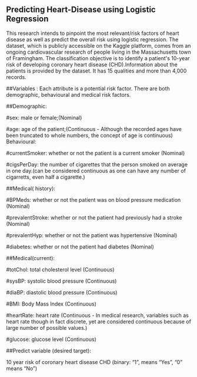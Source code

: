 ## Predicting Heart-Disease using Logistic Regression
 This research intends to pinpoint the most relevant/risk factors of heart disease as well as predict the overall risk using logistic regression.
The dataset, which is publicly accessible on the Kaggle platform, comes from an ongoing cardiovascular research of people living in the Massachusetts town of Framingham. The classification objective is to identify a patient's 10-year risk of developing coronary heart disease (CHD).Information about the patients is provided by the dataset. It has 15 qualities and more than 4,000 records.

##Variables :
Each attribute is a potential risk factor. There are both demographic, behavioural and medical risk factors.

##Demographic: 

#sex: male or female;(Nominal)

#age: age of the patient;(Continuous - Although the recorded ages have been truncated to whole numbers, the concept of age is continuous)
Behavioural:

#currentSmoker: whether or not the patient is a current smoker (Nominal)

#cigsPerDay: the number of cigarettes that the person smoked on average in one day.(can be considered continuous as one can have any number of cigarretts, even half a cigarette.)

##Medical( history):

#BPMeds: whether or not the patient was on blood pressure medication (Nominal)

#prevalentStroke: whether or not the patient had previously had a stroke (Nominal)

#prevalentHyp: whether or not the patient was hypertensive (Nominal)

#diabetes: whether or not the patient had diabetes (Nominal)

##Medical(current):

#totChol: total cholesterol level (Continuous)

#sysBP: systolic blood pressure (Continuous)

#diaBP: diastolic blood pressure (Continuous)

#BMI: Body Mass Index (Continuous)

#heartRate: heart rate (Continuous - In medical research, variables such as heart rate though in fact discrete, yet are considered continuous because of large number of possible values.)

#glucose: glucose level (Continuous)

##Predict variable (desired target):

10 year risk of coronary heart disease CHD (binary: “1”, means “Yes”, “0” means “No”)
